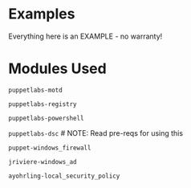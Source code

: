 Examples
========

Everything here is an EXAMPLE - no warranty!


Modules Used
============
`puppetlabs-motd`

`puppetlabs-registry`

`puppetlabs-powershell`

`puppetlabs-dsc`                    # NOTE: Read pre-reqs for using this

`puppet-windows_firewall`

`jriviere-windows_ad`

`ayohrling-local_security_policy`

